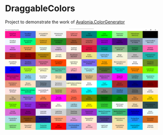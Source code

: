 # DraggableColors

Project to demonstrate the work of [Avalonia.ColorGenerator](https://github.com/RomanSoloweow/Avalonia.ColorGenerator)

![](https://github.com/RomanSoloweow/DraggableColors/blob/master/Example.png)
